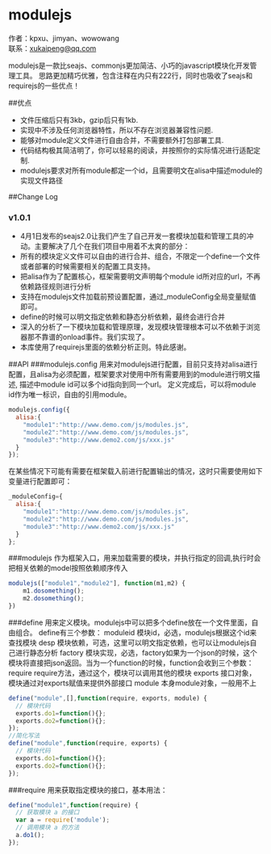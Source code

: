 modulejs
========

作者：kpxu、jimyan、wowowang<br>
联系：xukaipeng@qq.com<br>

modulejs是一款比seajs、commonjs更加简洁、小巧的javascript模块化开发管理工具。
思路更加精巧优雅，包含注释在内只有222行，同时也吸收了seajs和requirejs的一些优点！

##优点

* 文件压缩后只有3kb，gzip后只有1kb.
* 实现中不涉及任何浏览器特性，所以不存在浏览器兼容性问题.
* 能够对module定义文件进行自由合并，不需要额外打包部署工具.
* 代码结构极其简洁明了，你可以轻易的阅读，并按照你的实际情况进行适配定制.
* modulejs要求对所有module都定一个id，且需要明文在alisa中描述module的实现文件路径

##Change Log
### v1.0.1
* 4月1日发布的seajs2.0让我们产生了自己开发一套模块加载和管理工具的冲动。主要解决了几个在我们项目中用着不太爽的部分：
* 所有的模块定义文件可以自由的进行合并、组合，不限定一个define一个文件或者部署的时候需要相关的配置工具支持。
* 把alisa作为了配置核心，框架需要明文声明每个module id所对应的url，不再依赖路径规则进行分析
* 支持在modulejs文件加载前预设置配置，通过_moduleConfig全局变量赋值即可。
* define的时候可以明文指定依赖和静态分析依赖，最终会进行合并
* 深入的分析了一下模块加载和管理原理，发现模块管理根本可以不依赖于浏览器那不靠谱的onload事件。我们实现了。
* 本库使用了requirejs里面的依赖分析正则。特此感谢。

##API
###modulejs.config
用来对modulejs进行配置，目前只支持对alisa进行配置，且alisa为必须配置，框架要求对使用中所有需要用到的module进行明文描述,
描述中module id可以多个id指向到同一个url。
定义完成后，可以将module id作为唯一标识，自由的引用module。
```js
modulejs.config({
  alisa:{
    "module1":"http://www.demo.com/js/modules.js",
    "module2":"http://www.demo.com/js/modules.js",
    "module3":"http://www.demo2.com/js/xxx.js"
  }
});
```
在某些情况下可能有需要在框架载入前进行配置输出的情况，这时只需要使用如下变量进行配置即可：
```js
_moduleConfig={
  alisa:{
    "module1":"http://www.demo.com/js/modules.js",
    "module2":"http://www.demo.com/js/modules.js",
    "module3":"http://www.demo2.com/js/xxx.js"
  }
};
```
###modulejs
作为框架入口，用来加载需要的模块，并执行指定的回调,执行时会把相关依赖的model按照依赖顺序传入
```js
modulejs(["module1","module2"], function(m1,m2) {
    m1.dosomething();
    m2.dosomething();
})
```

###define
用来定义模块。modulejs中可以把多个define放在一个文件里面，自由组合。
define有三个参数：
moduleid    模块id，必选，modulejs根据这个id来查找模块
desp        模块依赖，可选，这里可以明文指定依赖，也可以让modulejs自己进行静态分析
factory     模块实现，必选，factory如果为一个json的时候，这个模块将直接把json返回。当为一个function的时候，function会收到三个参数：
  require   require方法，通过这个，模块可以调用其他的模块
  exports   接口对象，模块通过对exports赋值来提供外部接口
  module    本身module对象，一般用不上
```js
define("module",[],function(require, exports, module) {
  // 模块代码
  exports.do1=function(){};
  exports.do2=function(){};
});
//简化写法
define("module",function(require, exports) {
  // 模块代码
  exports.do1=function(){};
  exports.do2=function(){};
});

```

###require
用来获取指定模块的接口，基本用法：

```js
define("module1",function(require) {
  // 获取模块 a 的接口
  var a = require('module');
  // 调用模块 a 的方法
  a.do1();
});
```
